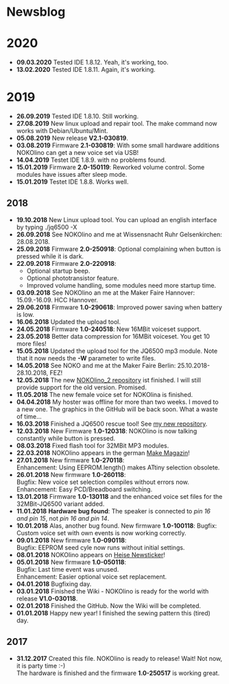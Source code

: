 # Newsblog

# 2020
  
* **09.03.2020** Tested IDE 1.8.12. Yeah, it's working, too.  
* **13.02.2020** Tested IDE 1.8.11. Again, it's working.  
  
# 2019  
  
* **26.09.2019** Tested IDE 1.8.10. Still working.  
* **27.08.2019** New linux upload and repair tool. The make command now works with Debian/Ubuntu/Mint.  
* **05.08.2019** New release **V2.1-030819**.  
* **03.08.2019** Firmware **2.1-030819**: With some small hardware additions NOKOlino can get a new voice set via USB!  
* **14.04.2019** Testet IDE 1.8.9. with no problems found.  
* **15.01.2019** Firmware **2.0-150119**: Reworked volume control. Some modules have issues after sleep mode.  
* **15.01.2019** Testet IDE 1.8.8. Works well.  

## 2018  

* **19.10.2018** New Linux upload tool. You can upload an english interface by typing ./jq6500 -X   
* **26.09.2018** See NOKOlino and me at Wissensnacht Ruhr Gelsenkirchen: 28.08.2018.  
* **25.09.2018** Firmware **2.0-250918**: Optional complaining when button is pressed while it is dark.
* **22.09.2018** Firmware **2.0-220918**:
  * Optional startup beep.  
  * Optional phototransistor feature.  
  * Improved volume handling, some modules need more startup time.  
* **03.09.2018** See NOKOlino an me at the Maker Faire Hannover: 15.09.-16.09. HCC Hannover.  
* **29.06.2018** Firmware **1.0-290618**: Improved power saving when battery is low.  
* **16.06.2018** Updated the upload tool.  
* **24.05.2018** Firmware **1.0-240518**: New 16MBit voiceset support.  
* **23.05.2018** Better data compression for 16MBit voiceset. You get 10 more files!  
* **15.05.2018** Updated the upload tool for the JQ6500 mp3 module. Note that it now needs the **-W** parameter to write files.  
* **14.05.2018** See NOKO and me at the Maker Faire Berlin: 25.10.2018-28.10.2018, FEZ!  
* **12.05.2018** The new [NOKOlino_2 repository](https://github.com/NikolaiRadke/NOKOlino_2) ist finished. I will still provide support for the old version. Promised.  
* **11.05.2018** The new female voice set for NOKOlina is finished.  
* **04.04.2018** My hoster was offline for more than two weeks. I moved to a new one. The graphics in the GitHub will be back soon. What a waste of time...  
* **16.03.2018** Finished a JQ6500 rescue tool! See [my new repository](https://github.com/NikolaiRadke/JQ6500-rescue-tool).  
* **12.03.2018** New Firmware **1.0-120318**: NOKOlino is now talking constantly while button is pressed.  
* **08.03.2018** Fixed flash tool for 32MBit MP3 modules.  
* **22.03.2018** NOKOlino appears in the german [Make Magazin](https://www.heise.de/select/make/2018/1/1519698748803933)!  
* **27.01.2018** New firmware **1.0-270118**:  
Enhancement: Using EEPROM.length() makes ATtiny selection obsolete.  
* **26.01.2018** New firmware **1.0-260118**:  
Bugfix: New voice set selection compiles without errors now.  
Enhancement: Easy PCD/Breadboard switching.  
* **13.01.2018** Firmware **1.0-130118** and the enhanced voice set files for the 32MBit-JQ6500 variant added.  
* **11.01.2018** **Hardware bug found**: The speaker is connected to *pin 16 and pin 15*, not *pin 16 and pin 14*.   
* **10.01.2018** Alas, another bug found. New firmware **1.0-100118**:
Bugfix: Custom voice set with own events is now working correctly.  
* **09.01.2018** New firmware **1.0-090118**:  
Bugfix: EEPROM seed cyle now runs without initial settings.  
* **08.01.2018** NOKOlino appears on [Heise Newsticker](https://www.heise.de/make/meldung/Nokolino-die-Miniaturausgabe-von-MP3-Monster-Noko-3935030.html)!  
* **05.01.2018** New firmware **1.0-050118**:  
Bugfix: Last time event was unused.  
Enhancement: Easier optional voice set replacement.
* **04.01.2018** Bugfixing day.  
* **03.01.2018** Finished the Wiki - NOKOlino is ready for the world with release **V1.0-030118**.   
* **02.01.2018** Finished the GitHub. Now the Wiki will be completed.  
* **01.01.2018** Happy new year! I finished the sewing pattern this (tired) day.  
  
## 2017
* **31.12.2017** Created this file. NOKOlino is ready to release! Wait! Not now, it is party time :-)  
The hardware is finished and the firmware **1.0-250517** is working great.  
